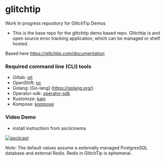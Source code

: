 # glitchtip
Work In progress repository for GlitchTip Demos 


- This is the base repo for the glitchtip demo based repo. Glitchtip is and open source error tracking application, which can be managed or shelf hosted. 

Based here https://glitchtip.com/documentation


### Required command line (CLI) tools

- Gitlab: [git](https://gitlab.com/glitchtip)
- OpenShift: [oc](https://docs.openshift.com/container-platform/4.2/cli_reference/openshift_cli/getting-started-cli.html#cli-installing-cli_cli-developer-commands)
- Golang: [Go-lang] (https://golang.org/)
- Operator-sdk: [operator-sdk](https://sdk.operatorframework.io/)
- Kustomize: [kam](https://kubectl.docs.kubernetes.io/installation/kustomize/)
- Kompose: [kompose](https://kompose.io/getting-started/)


### Video Demo

- install instructiion from asciicinema

[![asciicast](https://asciinema.org/a/pUWA9FVVlS2cXUV5V9YWVqB6e.svg)](https://asciinema.org/a/pUWA9FVVlS2cXUV5V9YWVqB6e)

*Note:* The default values assume a externally managed PostgresSQL database and external Redis. Redis in GlitchTip is ephemeral.